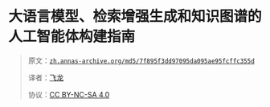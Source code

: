 # 大语言模型、检索增强生成和知识图谱的人工智能体构建指南

> 原文：[`zh.annas-archive.org/md5/7f895f3dd97095da095ae95fcffc355d`](https://zh.annas-archive.org/md5/7f895f3dd97095da095ae95fcffc355d)
> 
> 译者：[飞龙](https://github.com/wizardforcel)
> 
> 协议：[CC BY-NC-SA 4.0](http://creativecommons.org/licenses/by-nc-sa/4.0/)

